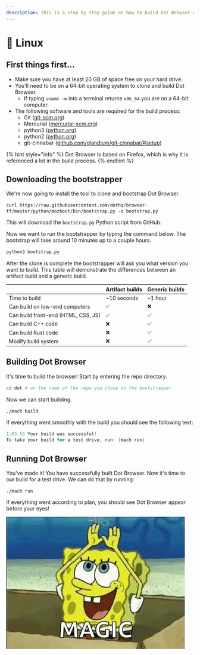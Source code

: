 ```yaml
---
description: This is a step by step guide on how to build Dot Browser on Linux.
---
```


# 🐧 Linux

## First things first...

* Make sure you have at least 20 GB of space free on your hard drive.
* You'll need to be on a 64-bit operating system to clone and build Dot Browser.
  * If typing `uname -m` into a terminal returns `x86_64` you are on a 64-bit computer.
* The following software and tools are required for the build process:
  * Git \([git-scm.org](https://git-scm.org)\)
  * Mercurial \([mercurial-scm.org](https://www.mercurial-scm.org/)\)
  * python3 \([python.org](https://www.python.org/downloads/)\)
  * python2 \([python.org](https://python.org)\)
  * git-cinnabar \([github.com/glandium/git-cinnabar/\#setup](https://github.com/glandium/git-cinnabar/#setup)\)

{% hint style="info" %}
Dot Browser is based on Firefox, which is why it is referenced a lot in the build process.
{% endhint %}

## Downloading the bootstrapper

We're now going to install the tool to clone and bootstrap Dot Browser.

```text
curl https://raw.githubusercontent.com/dothq/browser-ff/master/python/mozboot/bin/bootstrap.py -o bootstrap.py
```

This will download the `bootstrap.py` Python script from GitHub.

Now we want to run the bootstrapper by typing the command below. The bootstrap will take around 10 minutes up to a couple hours.

```bash
python3 bootstrap.py
```

After the clone is complete the bootstrapper will ask you what version you want to build. This table will demonstrate the differences between an artifact build and a generic build.

|  | Artifact builds | Generic builds |
| :--- | :--- | :--- |
| Time to build | ~10 seconds | ~1 hour |
| Can build on low-end computers | ✅ | ❌ |
| Can build front-end \(HTML, CSS, JS\) | ✅ | ✅ |
| Can build C++ code | ❌ | ✅ |
| Can build Rust code | ❌ | ✅ |
| Modify build system | ❌ | ✅ |

## Building Dot Browser

It's time to build the browser! Start by entering the repo directory.

```bash
cd dot # or the name of the repo you chose in the bootstrapper
```

Now we can start building.

```text
./mach build
```

If everything went smoothly with the build you should see the following text:

```jsx
1:03.56 Your build was successful!
To take your build for a test drive, run: |mach run|
```

## Running Dot Browser

You've made it! You have successfully built Dot Browser. Now it's time to our build for a test drive. We can do that by running:

```text
./mach run
```

If everything went according to plan, you should see Dot Browser appear before your eyes!

![It&apos;s magic! &#x2728;](../.gitbook/assets/tenor.gif)




